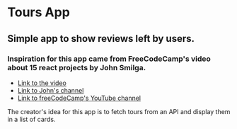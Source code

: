 # Tours App

## Simple app to show reviews left by users.

### Inspiration for this app came from FreeCodeCamp's video about 15 react projects by John Smilga.

- [Link to the video](https://www.youtube.com/watch?v=a_7Z7C_JCyo)
- [Link to John's channel](https://www.youtube.com/codingaddict)
- [Link to freeCodeCamp's YouTube channel](https://www.youtube.com/channel/UC8butISFwT-Wl7EV0hUK0BQ)

The creator's idea for this app is to fetch tours from an API and display them in a list of cards.